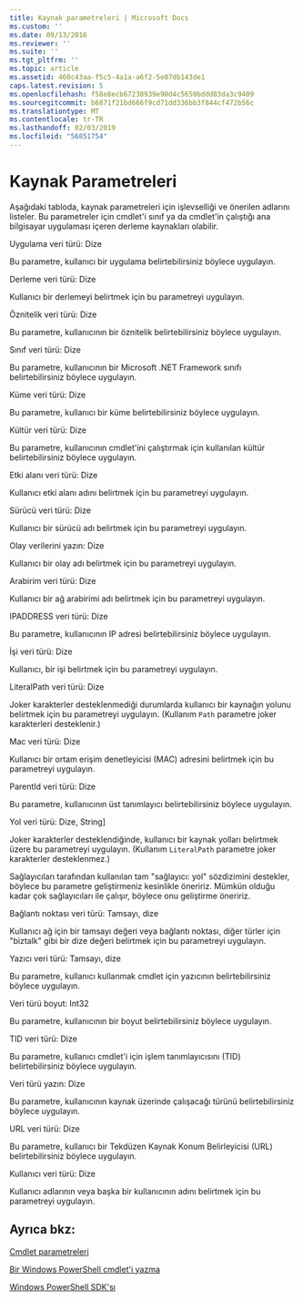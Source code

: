 ```yaml
---
title: Kaynak parametreleri | Microsoft Docs
ms.custom: ''
ms.date: 09/13/2016
ms.reviewer: ''
ms.suite: ''
ms.tgt_pltfrm: ''
ms.topic: article
ms.assetid: 460c43aa-f5c5-4a1a-a6f2-5e07db143de1
caps.latest.revision: 5
ms.openlocfilehash: f58e8ecb67238939e90d4c5650bddd03da3c9409
ms.sourcegitcommit: b6871f21bd666f9cd71dd336bb3f844cf472b56c
ms.translationtype: MT
ms.contentlocale: tr-TR
ms.lasthandoff: 02/03/2019
ms.locfileid: "56851754"
---
```

# <a name="resource-parameters"></a>Kaynak Parametreleri

Aşağıdaki tabloda, kaynak parametreleri için işlevselliği ve önerilen adlarını listeler. Bu parametreler için cmdlet'i sınıf ya da cmdlet'in çalıştığı ana bilgisayar uygulaması içeren derleme kaynakları olabilir.

Uygulama veri türü: Dize

Bu parametre, kullanıcı bir uygulama belirtebilirsiniz böylece uygulayın.

Derleme veri türü: Dize

Kullanıcı bir derlemeyi belirtmek için bu parametreyi uygulayın.

Öznitelik veri türü: Dize

Bu parametre, kullanıcının bir öznitelik belirtebilirsiniz böylece uygulayın.

Sınıf veri türü: Dize

Bu parametre, kullanıcının bir Microsoft .NET Framework sınıfı belirtebilirsiniz böylece uygulayın.

Küme veri türü: Dize

Bu parametre, kullanıcı bir küme belirtebilirsiniz böylece uygulayın.

Kültür veri türü: Dize

Bu parametre, kullanıcının cmdlet'ini çalıştırmak için kullanılan kültür belirtebilirsiniz böylece uygulayın.

Etki alanı veri türü: Dize

Kullanıcı etki alanı adını belirtmek için bu parametreyi uygulayın.

Sürücü veri türü: Dize

Kullanıcı bir sürücü adı belirtmek için bu parametreyi uygulayın.

Olay verilerini yazın: Dize

Kullanıcı bir olay adı belirtmek için bu parametreyi uygulayın.

Arabirim veri türü: Dize

Kullanıcı bir ağ arabirimi adı belirtmek için bu parametreyi uygulayın.

IPADDRESS veri türü: Dize

Bu parametre, kullanıcının IP adresi belirtebilirsiniz böylece uygulayın.

İşi veri türü: Dize

Kullanıcı, bir işi belirtmek için bu parametreyi uygulayın.

LiteralPath veri türü: Dize

Joker karakterler desteklenmediği durumlarda kullanıcı bir kaynağın yolunu belirtmek için bu parametreyi uygulayın. (Kullanım `Path` parametre joker karakterleri desteklenir.)

Mac veri türü: Dize

Kullanıcı bir ortam erişim denetleyicisi (MAC) adresini belirtmek için bu parametreyi uygulayın.

ParentId veri türü: Dize

Bu parametre, kullanıcının üst tanımlayıcı belirtebilirsiniz böylece uygulayın.

Yol veri türü: Dize, String]

Joker karakterler desteklendiğinde, kullanıcı bir kaynak yolları belirtmek üzere bu parametreyi uygulayın. (Kullanım `LiteralPath` parametre joker karakterler desteklenmez.)

Sağlayıcıları tarafından kullanılan tam "sağlayıcı: yol" sözdizimini destekler, böylece bu parametre geliştirmeniz kesinlikle öneririz. Mümkün olduğu kadar çok sağlayıcıları ile çalışır, böylece onu geliştirme öneririz.

Bağlantı noktası veri türü: Tamsayı, dize

Kullanıcı ağ için bir tamsayı değeri veya bağlantı noktası, diğer türler için "biztalk" gibi bir dize değeri belirtmek için bu parametreyi uygulayın.

Yazıcı veri türü: Tamsayı, dize

Bu parametre, kullanıcı kullanmak cmdlet için yazıcının belirtebilirsiniz böylece uygulayın.

Veri türü boyut: Int32

Bu parametre, kullanıcının bir boyut belirtebilirsiniz böylece uygulayın.

TID veri türü: Dize

Bu parametre, kullanıcı cmdlet'i için işlem tanımlayıcısını (TID) belirtebilirsiniz böylece uygulayın.

Veri türü yazın: Dize

Bu parametre, kullanıcının kaynak üzerinde çalışacağı türünü belirtebilirsiniz böylece uygulayın.

URL veri türü: Dize

Bu parametre, kullanıcı bir Tekdüzen Kaynak Konum Belirleyicisi (URL) belirtebilirsiniz böylece uygulayın.

Kullanıcı veri türü: Dize

Kullanıcı adlarının veya başka bir kullanıcının adını belirtmek için bu parametreyi uygulayın.

## <a name="see-also"></a>Ayrıca bkz:

[Cmdlet parametreleri](./cmdlet-parameters.md)

[Bir Windows PowerShell cmdlet'i yazma](./writing-a-windows-powershell-cmdlet.md)

[Windows PowerShell SDK'sı](../windows-powershell-reference.md)
